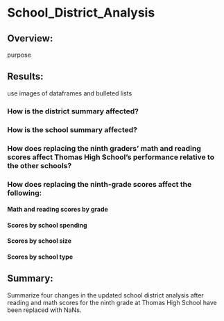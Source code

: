 # School_District_Analysis

## Overview:
purpose

## Results:
use images of dataframes and bulleted lists
### How is the district summary affected?

### How is the school summary affected?

### How does replacing the ninth graders’ math and reading scores affect Thomas High School’s performance relative to the other schools?

### How does replacing the ninth-grade scores affect the following:
#### Math and reading scores by grade
#### Scores by school spending
#### Scores by school size
#### Scores by school type

## Summary:
Summarize four changes in the updated school district analysis after reading and math scores for the ninth grade at Thomas High School have been replaced with NaNs.
